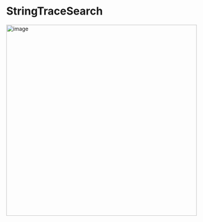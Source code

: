 # StringTraceSearch

<img width="504" alt="image" src="https://github.com/user-attachments/assets/aace2974-c39b-4260-9146-bc28c6a17f9d" />
